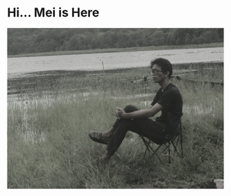 <h1>Hi... Mei is Here</h1>
<img src="https://github.com/MeiSastraJayadi/MeiSastraJayadi/blob/master/profile.jpeg"/>
